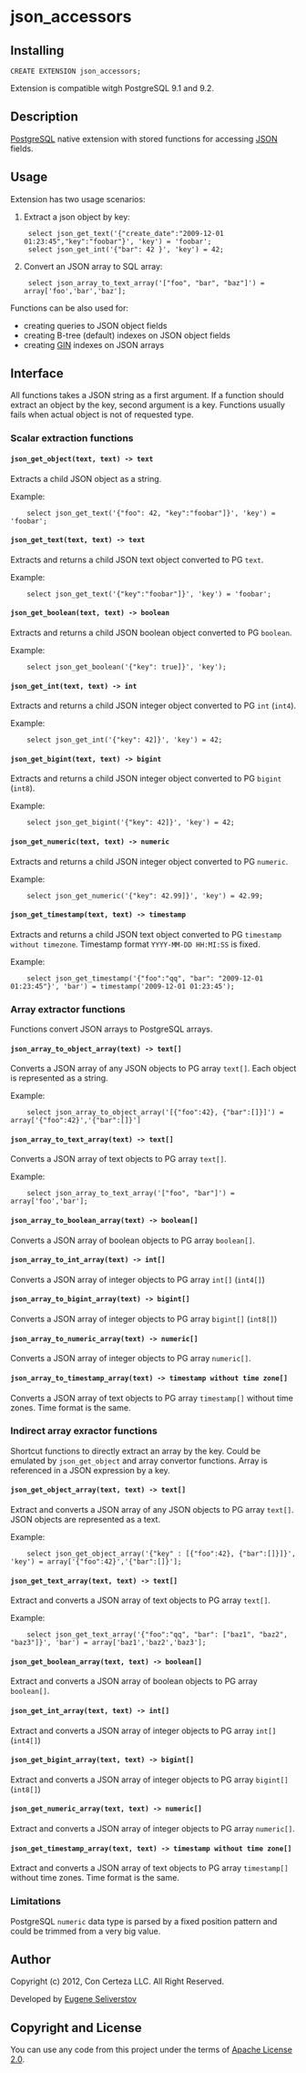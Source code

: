 json_accessors
==============

Installing
----------

    CREATE EXTENSION json_accessors;

Extension is compatible witgh PostgreSQL 9.1 and 9.2.

Description
-----------

[PostgreSQL](http://www.postgresql.org/) native extension with stored functions for accessing [JSON](http://www.json.org/) fields.

Usage
-----

Extension has two usage scenarios:

1. Extract a json object by key:

        select json_get_text('{"create_date":"2009-12-01 01:23:45","key":"foobar"}', 'key') = 'foobar';
        select json_get_int('{"bar": 42 }', 'key') = 42;

2. Convert an JSON array to SQL array:

        select json_array_to_text_array('["foo", "bar", "baz"]') = array['foo','bar','baz'];

Functions can be also used for:

 - creating queries to JSON object fields
 - creating B-tree (default) indexes on JSON object fields 
 - creating [GIN](http://www.postgresql.org/docs/9.1/static/gin.html) indexes on JSON arrays

Interface
---------

All functions takes a JSON string as a first argument.
If a function should extract an object by the key, second
argument is a key.
Functions usually fails when actual object is not of requested type.

### Scalar extraction functions ###

#### ``json_get_object(text, text) -> text``

Extracts a child JSON object as a string.

Example:

        select json_get_text('{"foo": 42, "key":"foobar"]}', 'key') = 'foobar';

#### `json_get_text(text, text) -> text`

Extracts and returns a child JSON text object converted to PG `text`. 

Example:

        select json_get_text('{"key":"foobar"]}', 'key') = 'foobar';

#### `json_get_boolean(text, text) -> boolean`

Extracts and returns a child JSON boolean object converted to PG `boolean`.

Example:

        select json_get_boolean('{"key": true]}', 'key');

#### `json_get_int(text, text) -> int`

Extracts and returns a child JSON integer object converted to PG `int` (`int4`). 

Example:

        select json_get_int('{"key": 42]}', 'key') = 42;

#### `json_get_bigint(text, text) -> bigint`

Extracts and returns a child JSON integer object converted to PG `bigint` (`int8`). 

Example:

        select json_get_bigint('{"key": 42]}', 'key') = 42;

#### `json_get_numeric(text, text) -> numeric`

Extracts and returns a child JSON integer object converted to PG `numeric`. 

Example:

        select json_get_numeric('{"key": 42.99]}', 'key') = 42.99;

#### `json_get_timestamp(text, text) -> timestamp`

Extracts and returns a child JSON text object converted to PG `timestamp without timezone`. 
Timestamp format `YYYY-MM-DD HH:MI:SS` is fixed.

Example:

        select json_get_timestamp('{"foo":"qq", "bar": "2009-12-01 01:23:45"}', 'bar') = timestamp('2009-12-01 01:23:45');



### Array extractor functions ###

Functions convert JSON arrays to PostgreSQL arrays.

#### `json_array_to_object_array(text) -> text[]`

Converts a JSON array of any JSON objects to PG array `text[]`. Each object is represented as a string.

Example:

        select json_array_to_object_array('[{"foo":42}, {"bar":[]}]') = array['{"foo":42}','{"bar":[]}']


#### `json_array_to_text_array(text) -> text[]`

Converts a JSON array of text objects to PG array `text[]`. 

Example:

        select json_array_to_text_array('["foo", "bar"]') = array['foo','bar'];

#### `json_array_to_boolean_array(text) -> boolean[]`

Converts a JSON array of boolean objects to PG array `boolean[]`. 

#### `json_array_to_int_array(text) -> int[]`

Converts a JSON array of integer objects to PG array `int[]` (`int4[]`)

#### `json_array_to_bigint_array(text) -> bigint[]`

Converts a JSON array of integer objects to PG array `bigint[]` (`int8[]`) 

#### `json_array_to_numeric_array(text) -> numeric[]`

Converts a JSON array of integer objects to PG array `numeric[]`. 

#### `json_array_to_timestamp_array(text) -> timestamp without time zone[]`

Converts a JSON array of text objects to PG array `timestamp[]` without time zones.
Time format is the same.


### Indirect array exractor functions ###

Shortcut functions to directly extract an array by the key.
Could be emulated by `json_get_object` and array convertor functions.
Array is referenced in a JSON expression by a key.

#### `json_get_object_array(text, text) -> text[]`

Extract and converts a JSON array of any JSON objects to PG array `text[]`. JSON objects are represented as a text.

Example:

        select json_get_object_array('{"key" : [{"foo":42}, {"bar":[]}]}', 'key') = array['{"foo":42}','{"bar":[]}'];

#### `json_get_text_array(text, text) -> text[]`

Extract and converts a JSON array of text objects to PG array `text[]`. 

Example:

        select json_get_text_array('{"foo":"qq", "bar": ["baz1", "baz2", "baz3"]}', 'bar') = array['baz1','baz2','baz3'];

#### `json_get_boolean_array(text, text) -> boolean[]`

Extract and converts a JSON array of boolean objects to PG array `boolean[]`. 

#### `json_get_int_array(text, text) -> int[]`

Extract and converts a JSON array of integer objects to PG array `int[]` (`int4[]`)

#### `json_get_bigint_array(text, text) -> bigint[]`

Extract and converts a JSON array of integer objects to PG array `bigint[]` (`int8[]`) 

#### `json_get_numeric_array(text, text) -> numeric[]`

Extract and converts a JSON array of integer objects to PG array `numeric[]`. 

#### `json_get_timestamp_array(text, text) -> timestamp without time zone[]`

Extract and converts a JSON array of text objects to PG array `timestamp[]` without time zones.
Time format is the same.

### Limitations ###

PostgreSQL `numeric` data type is parsed by a fixed position pattern and could be trimmed from a very big value.

Author
------

Copyright (c) 2012, Con Certeza LLC. All Right Reserved.

Developed by [Eugene Seliverstov](theirix@concerteza.ru)

Copyright and License
---------------------

You can use any code from this project under the terms of [Apache License 2.0](http://www.apache.org/licenses/LICENSE-2.0).
